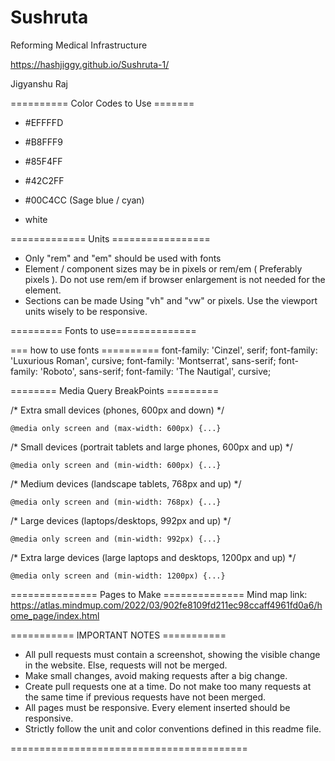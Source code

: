 # Sushruta
Reforming Medical Infrastructure

https://hashjiggy.github.io/Sushruta-1/


Jigyanshu Raj

========== Color Codes to Use =======
* #EFFFFD
* #B8FFF9
* #85F4FF
* #42C2FF

* #00C4CC (Sage blue / cyan)
* white


============= Units =================
* Only "rem" and "em" should be used with fonts
* Element / component sizes may be in pixels or rem/em ( Preferably pixels ). Do not use rem/em if browser enlargement is not needed for the element.
* Sections can be made Using "vh" and "vw" or pixels. Use the viewport units wisely to be responsive.

========= Fonts to use==============
<link rel="preconnect" href="https://fonts.googleapis.com">
<link rel="preconnect" href="https://fonts.gstatic.com" crossorigin>
<link href="https://fonts.googleapis.com/css2?family=Cinzel&family=Luxurious+Roman&family=Montserrat:ital,wght@0,100;0,200;0,300;0,400;1,100;1,200;1,300;1,400&family=Roboto:wght@300&family=The+Nautigal&display=swap" rel="stylesheet">


=== how to use fonts ==========
font-family: 'Cinzel', serif;
font-family: 'Luxurious Roman', cursive;
font-family: 'Montserrat', sans-serif;
font-family: 'Roboto', sans-serif;
font-family: 'The Nautigal', cursive;

======== Media Query BreakPoints =========
     
   /* Extra small devices (phones, 600px and down) */
   
    @media only screen and (max-width: 600px) {...}

   /* Small devices (portrait tablets and large phones, 600px and up) */
   
    @media only screen and (min-width: 600px) {...}

   /* Medium devices (landscape tablets, 768px and up) */
   
    @media only screen and (min-width: 768px) {...}

   /* Large devices (laptops/desktops, 992px and up) */
   
    @media only screen and (min-width: 992px) {...}

   /* Extra large devices (large laptops and desktops, 1200px and up) */
   
    @media only screen and (min-width: 1200px) {...}


=============== Pages to Make ==============
Mind map link:
https://atlas.mindmup.com/2022/03/902fe8109fd211ec98ccaff4961fd0a6/home_page/index.html


=========== IMPORTANT NOTES ===========
* All pull requests must contain a screenshot, showing the visible change in the website. Else, requests will not be merged.
* Make small changes, avoid making requests after a big change.
* Create pull requests one at a time. Do not make too many requests at the same time if previous requests have not been merged.
* All pages must be responsive. Every element inserted should be responsive.
* Strictly follow the unit and color conventions defined in this readme file.

=========================================

